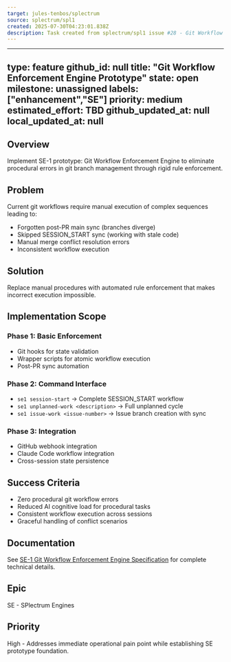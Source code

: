 ```yaml
---
target: jules-tenbos/splectrum
source: splectrum/spl1
created: 2025-07-30T04:23:01.838Z
description: Task created from splectrum/spl1 issue #28 - Git Workflow Enforcement Engine Prototype
---
```


---
type: feature
github_id: null
title: "Git Workflow Enforcement Engine Prototype"
state: open
milestone: unassigned
labels: ["enhancement","SE"]
priority: medium
estimated_effort: TBD
github_updated_at: null
local_updated_at: null
---

## Overview
Implement SE-1 prototype: Git Workflow Enforcement Engine to eliminate procedural errors in git branch management through rigid rule enforcement.

## Problem
Current git workflows require manual execution of complex sequences leading to:
- Forgotten post-PR main sync (branches diverge) 
- Skipped SESSION_START sync (working with stale code)
- Manual merge conflict resolution errors
- Inconsistent workflow execution

## Solution  
Replace manual procedures with automated rule enforcement that makes incorrect execution impossible.

## Implementation Scope

### Phase 1: Basic Enforcement
- Git hooks for state validation
- Wrapper scripts for atomic workflow execution
- Post-PR sync automation

### Phase 2: Command Interface
- `se1 session-start` → Complete SESSION_START workflow
- `se1 unplanned-work <description>` → Full unplanned cycle  
- `se1 issue-work <issue-number>` → Issue branch creation with sync

### Phase 3: Integration
- GitHub webhook integration
- Claude Code workflow integration
- Cross-session state persistence

## Success Criteria
- Zero procedural git workflow errors
- Reduced AI cognitive load for procedural tasks
- Consistent workflow execution across sessions
- Graceful handling of conflict scenarios

## Documentation
See [SE-1 Git Workflow Enforcement Engine Specification](./docs/se-1-git-workflow-enforcement-spec.md) for complete technical details.

## Epic
SE - SPlectrum Engines

## Priority
High - Addresses immediate operational pain point while establishing SE prototype foundation.
